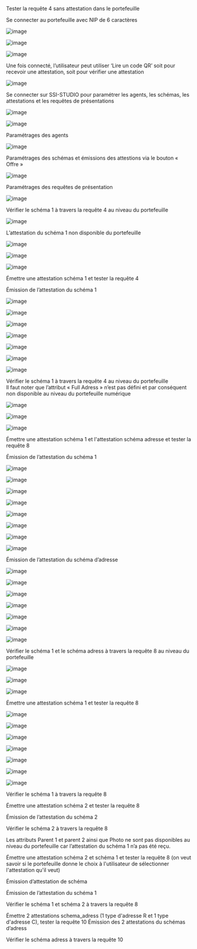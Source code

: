 Tester la requête 4 sans attestation dans le portefeuille 

Se connecter au portefeuille avec NIP de 6 caractères

 ![image](https://user-images.githubusercontent.com/120060804/206300257-418e8440-4fb0-4e50-b943-4b46c5beed67.png)
 
 ![image](https://user-images.githubusercontent.com/120060804/206300483-a3e8b79e-dd31-424b-b651-509bb2f0ceab.png)
 
 ![image](https://user-images.githubusercontent.com/120060804/206300524-0efac93d-6d55-4417-8ebe-ca011e4e8b40.png)

Une fois connecté, l’utilisateur peut utiliser ‘Lire un code QR’ soit pour recevoir une attestation, soit pour vérifier une attestation

![image](https://user-images.githubusercontent.com/120060804/206300586-09a4e9fd-e722-4f43-80d4-fe9e0d47a423.png)

Se connecter sur SSI-STUDIO pour paramétrer les agents, les schémas, les attestations et les requêtes de présentations

 ![image](https://user-images.githubusercontent.com/120060804/206300666-1d29658c-3f45-4ed0-a119-ecd0cff3105b.png)
 
 ![image](https://user-images.githubusercontent.com/120060804/206300715-7afe859c-6334-4f36-95e5-0b51af7884d3.png)

Paramétrages des agents

 ![image](https://user-images.githubusercontent.com/120060804/206300759-5a6b167d-b8ab-477c-91d9-0f264f156fcd.png)

Paramétrages des schémas et émissions des attestions via le bouton « Offre »

 ![image](https://user-images.githubusercontent.com/120060804/206300803-65936a3d-8d1f-421e-bcd7-6a591c758c01.png)

Paramétrages des requêtes de présentation 

 ![image](https://user-images.githubusercontent.com/120060804/206300881-e4aa2693-dbfc-4b05-9230-cf41ab456e52.png)

Vérifier le schéma 1 à travers la requête 4 au niveau du portefeuille  

 ![image](https://user-images.githubusercontent.com/120060804/206301824-1ce94189-4b61-4bd7-88e5-6f104ba6cd30.png)

L’attestation du schéma 1 non disponible du portefeuille

 ![image](https://user-images.githubusercontent.com/120060804/206301869-f4d61102-fb13-4cf8-9602-dc942da4773f.png)

 ![image](https://user-images.githubusercontent.com/120060804/206301924-aaec1aca-1a27-425c-87f4-d857c8ddc365.png)
 
 ![image](https://user-images.githubusercontent.com/120060804/206301991-16eec79d-5f3e-412a-99ee-43b54530bcc5.png)

Émettre une attestation schéma 1 et tester la requête 4

Émission de l’attestation du schéma 1

 ![image](https://user-images.githubusercontent.com/120060804/206302384-125400be-b502-4fa7-8e2f-f50cfb0dc94f.png)

 ![image](https://user-images.githubusercontent.com/120060804/206302423-bcde734c-0e25-4492-85fc-ebfe3b134629.png)

 ![image](https://user-images.githubusercontent.com/120060804/206302457-28ec0d10-a861-4371-b4c7-877a1e93adc7.png)

 ![image](https://user-images.githubusercontent.com/120060804/206302491-9d02830a-ec3f-47da-bdcc-6ca48a0b90ad.png)

 ![image](https://user-images.githubusercontent.com/120060804/206302516-d83e815b-6acd-4df2-8b7a-4c9180d93595.png)
 
 ![image](https://user-images.githubusercontent.com/120060804/206302553-e00d8c96-4b8b-4dcb-b170-76daf3bae1f0.png)

 ![image](https://user-images.githubusercontent.com/120060804/206302586-8d2d6bec-4e38-4a5f-a9f2-4b78617edf52.png)

Vérifier le schéma 1 à travers la requête 4 au niveau du portefeuille  
Il faut noter que l’attribut « Full Adress » n’est pas défini et par conséquent non disponible au niveau du portefeuille numérique

![image](https://user-images.githubusercontent.com/120060804/206302887-aa510fb6-fae5-4c07-8f7d-19fc63fa4271.png)

![image](https://user-images.githubusercontent.com/120060804/206302911-10669f50-9e54-4545-885a-bb5bd8aa8a57.png)

![image](https://user-images.githubusercontent.com/120060804/206302949-f099cf25-d929-48a7-ae02-b8db2a62104d.png)
 
Émettre une attestation schéma 1 et l'attestation schéma adresse et tester la requête 8

Émission de l’attestation du schéma 1

 ![image](https://user-images.githubusercontent.com/120060804/206303108-33951956-356a-4864-b00e-724c5c79b02d.png)

 ![image](https://user-images.githubusercontent.com/120060804/206303155-22831942-5e64-4c99-b999-19b44128d7cd.png)
 
 ![image](https://user-images.githubusercontent.com/120060804/206303210-61d4dff7-807a-40e4-b9fa-5a2ed3fa8693.png)

 ![image](https://user-images.githubusercontent.com/120060804/206303235-2f818f36-31b4-4815-9e26-6fe32ce839c3.png)
 
 ![image](https://user-images.githubusercontent.com/120060804/206303267-31c11843-08ee-44b8-a5e9-a948c68d9447.png)
 
 ![image](https://user-images.githubusercontent.com/120060804/206303301-3b286522-c225-48dc-a7a4-4ccd5de3d3e3.png)
 
 ![image](https://user-images.githubusercontent.com/120060804/206303332-115330d0-faf3-4fe7-8f86-8658d5b56444.png)
 
 ![image](https://user-images.githubusercontent.com/120060804/206303363-50f7caad-c7f2-4859-9269-fa6971a8b17f.png)
 
Émission de l’attestation du schéma d’adresse

 ![image](https://user-images.githubusercontent.com/120060804/206303508-9d7d0515-f5f7-42bb-9210-71c5f97e79fa.png)

 ![image](https://user-images.githubusercontent.com/120060804/206303533-8e246ca9-d59b-40c0-beca-5149130c8c38.png)

 ![image](https://user-images.githubusercontent.com/120060804/206303557-8b951c7d-7486-4dc2-972c-fc798bb2e14b.png)

 ![image](https://user-images.githubusercontent.com/120060804/206303580-8501b746-d9f6-40eb-9d7c-9b2a14ca3dca.png)
 
 ![image](https://user-images.githubusercontent.com/120060804/206303608-c82ec318-cf13-4319-9c23-3e5aa2eb8e4c.png)

 ![image](https://user-images.githubusercontent.com/120060804/206303631-fcf2d971-af09-4dae-a48f-3227fa4e2ced.png)
 
 ![image](https://user-images.githubusercontent.com/120060804/206303658-acab08d8-c33d-414c-ada5-6e9c6358517c.png)

Vérifier le schéma 1 et le schéma adress à travers la requête 8 au niveau du portefeuille  

 ![image](https://user-images.githubusercontent.com/120060804/206303717-d7791fc3-f181-4ebc-981b-b724c343664e.png)

 ![image](https://user-images.githubusercontent.com/120060804/206303751-6a444773-93a6-4087-a840-f5eed2cc74fc.png)

 ![image](https://user-images.githubusercontent.com/120060804/206303779-d62d44fe-9281-4b9a-a17f-826acd57d054.png)

Émettre une attestation schéma 1 et tester la requête 8

 ![image](https://user-images.githubusercontent.com/120060804/206304011-6733ccd3-2c5e-4951-9803-609ed88c9789.png)

 ![image](https://user-images.githubusercontent.com/120060804/206304035-9df97aa2-527c-4c26-9e13-ebe2210ce8ae.png)

 ![image](https://user-images.githubusercontent.com/120060804/206304065-a2be2f26-0e12-40b0-a69d-6ff9dead8fcb.png)
 
 ![image](https://user-images.githubusercontent.com/120060804/206304107-7e766b30-afae-4caf-8b80-3b169b725cd9.png)

 ![image](https://user-images.githubusercontent.com/120060804/206304138-67bd77df-f826-4342-9da6-bc06f21188cf.png)

 ![image](https://user-images.githubusercontent.com/120060804/206304164-42810250-13e3-4773-96ca-c285125c01b6.png)

 ![image](https://user-images.githubusercontent.com/120060804/206304207-df702a24-2e36-4743-ae03-6053ea009f98.png)
 
Vérifier le schéma 1 à travers la requête 8



Émettre une attestation schéma 2 et tester la requête 8

Émission de l’attestation du schéma 2


 
Vérifier le schéma 2 à travers la requête 8



Les attributs Parent 1 et parent 2 ainsi que Photo ne sont pas disponibles au niveau du portefeuille car l’attestation du schéma 1 n’a pas été reçu.



Émettre une attestation schéma 2 et schéma 1 et tester la requête 8 (on veut savoir si le portefeuille donne le choix à l'utilisateur de sélectionner l'attestation qu'il veut)
 
Émission d’attestation de schéma

 
 
Émission de l’attestation du schéma 1

 
 
Vérifier le schéma 1 et schéma 2 à travers la requête 8



Émettre 2 attestations schema_adress (1 type d'adresse R et 1 type d'adresse C), tester la requête 10
Émission des 2 attestations du schémas d’adress


 
Vérifier le schéma adress à travers la requête 10

